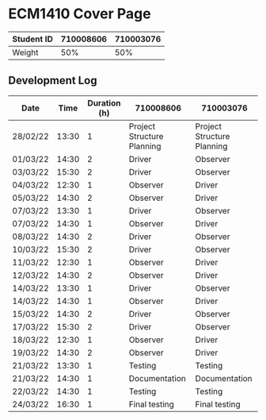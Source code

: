 # ECM1410 Cover Page


| Student ID | 710008606 | 710003076 |
|------------|-----------|-----------|
| Weight     | 50%       | 50%       |


## Development Log
| Date     | Time  | Duration (h) | 710008606                  | 710003076                  |
|----------|-------|--------------|----------------------------|----------------------------|
| 28/02/22 | 13:30 | 1            | Project Structure Planning | Project Structure Planning |
| 01/03/22 | 14:30 | 2            | Driver                     | Observer                   |
| 03/03/22 | 15:30 | 2            | Driver                     | Observer                   |
| 04/03/22 | 12:30 | 1            | Observer                   | Driver                     |
| 05/03/22 | 14:30 | 2            | Observer                   | Driver                     |
| 07/03/22 | 13:30 | 1            | Driver                     | Observer                   |
| 07/03/22 | 14:30 | 1            | Observer                   | Driver                     |
| 08/03/22 | 14:30 | 2            | Driver                     | Observer                   |
| 10/03/22 | 15:30 | 2            | Driver                     | Observer                   |
| 11/03/22 | 12:30 | 1            | Observer                   | Driver                     |
| 12/03/22 | 14:30 | 2            | Observer                   | Driver                     |
| 14/03/22 | 13:30 | 1            | Driver                     | Observer                   |
| 14/03/22 | 14:30 | 1            | Observer                   | Driver                     |
| 15/03/22 | 14:30 | 2            | Driver                     | Observer                   |
| 17/03/22 | 15:30 | 2            | Driver                     | Observer                   |
| 18/03/22 | 12:30 | 1            | Observer                   | Driver                     |
| 19/03/22 | 14:30 | 2            | Observer                   | Driver                     |
| 21/03/22 | 13:30 | 1            | Testing                    | Testing                    |
| 21/03/22 | 14:30 | 1            | Documentation              | Documentation              |
| 22/03/22 | 14:30 | 1            | Testing                    | Testing                    |
| 24/03/22 | 16:30 | 1            | Final testing              | Final testing              |